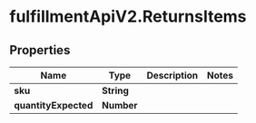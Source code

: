 # fulfillmentApiV2.ReturnsItems

## Properties
Name | Type | Description | Notes
------------ | ------------- | ------------- | -------------
**sku** | **String** |  | 
**quantityExpected** | **Number** |  | 
